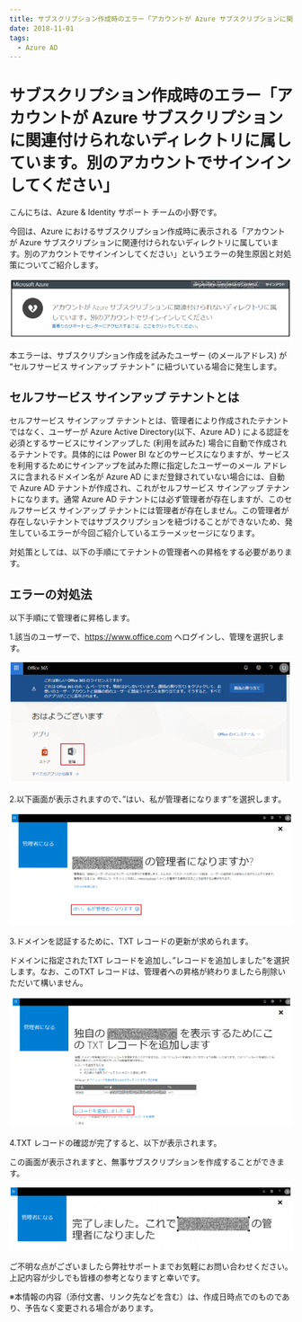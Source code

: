 ```yaml
---
title: サブスクリプション作成時のエラー「アカウントが Azure サブスクリプションに関連付けられないディレクトリに属しています。別のアカウントでサインインしてください」
date: 2018-11-01
tags:
  - Azure AD
---
```


# サブスクリプション作成時のエラー「アカウントが Azure サブスクリプションに関連付けられないディレクトリに属しています。別のアカウントでサインインしてください」

こんにちは、Azure & Identity サポート チームの小野です。

今回は、Azure におけるサブスクリプション作成時に表示される「アカウントが Azure サブスクリプションに関連付けられないディレクトリに属しています。別のアカウントでサインインしてください」というエラーの発生原因と対処策についてご紹介します。

 ![](./create-subscription-error/error.png)

本エラーは、サブスクリプション作成を試みたユーザー (のメールアドレス) が ”セルフサービス サインアップ テナント” に紐づいている場合に発生します。

## セルフサービス サインアップ テナントとは

セルフサービス サインアップ テナントとは、管理者により作成されたテナントではなく、ユーザーが Azure Active Directory(以下、Azure AD ) による認証を必須とするサービスにサインアップした (利用を試みた) 場合に自動で作成されるテナントです。具体的には Power BI などのサービスになりますが、サービスを利用するためにサインアップを試みた際に指定したユーザーのメール アドレスに含まれるドメイン名が Azure AD にまだ登録されていない場合には、自動で Azure AD テナントが作成され、これがセルフサービス サインアップ テナントになります。通常 Azure AD テナントには必ず管理者が存在しますが、このセルフサービス サインアップ テナントには管理者が存在しません。この管理者が存在しないテナントではサブスクリプションを紐づけることができないため、発生しているエラーが今回ご紹介しているエラーメッセージになります。

対処策としては、以下の手順にてテナントの管理者への昇格をする必要があります。

## エラーの対処法

以下手順にて管理者に昇格します。


1.該当のユーザーで、https://www.office.com へログインし、管理を選択します。

  ![](./create-subscription-error/1.png)

2.以下画面が表示されますので、”はい、私が管理者になります”を選択します。

  ![](./create-subscription-error/2.png)

3.ドメインを認証するために、TXT レコードの更新が求められます。

  ドメインに指定されたTXT レコードを追加し、”レコードを追加しました”を選択します。なお、このTXT レコードは、管理者への昇格が終わりましたら削除いただいて構いません。
  
  ![](./create-subscription-error/3.png)

4.TXT レコードの確認が完了すると、以下が表示されます。

  この画面が表示されますと、無事サブスクリプションを作成することができます。
  
  ![](./create-subscription-error/4.png)

ご不明な点がございましたら弊社サポートまでお気軽にお問い合わせください。上記内容が少しでも皆様の参考となりますと幸いです。

※本情報の内容（添付文書、リンク先などを含む）は、作成日時点でのものであり、予告なく変更される場合があります。
